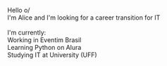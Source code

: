 Hello o/<br>
I'm Alice and I'm looking for a career transition for IT<br>
<br>
I'm currently:<br>
Working in Eventim Brasil<br>
Learning Python on Alura<br>
Studying IT at University (UFF)<br>
